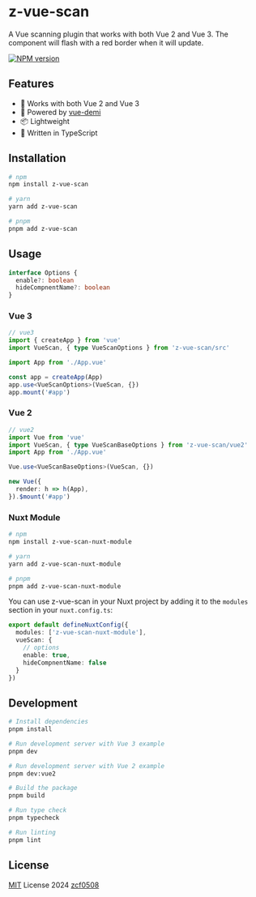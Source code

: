 # z-vue-scan

A Vue scanning plugin that works with both Vue 2 and Vue 3. The component will flash with a red border when it will update.

[![NPM version](https://img.shields.io/npm/v/z-vue-scan?color=a1b858&label=)](https://www.npmjs.com/package/z-vue-scan)

## Features

- 🎯 Works with both Vue 2 and Vue 3
- 🔄 Powered by [vue-demi](https://github.com/vueuse/vue-demi)
- 📦 Lightweight
- 💪 Written in TypeScript

## Installation

```bash
# npm
npm install z-vue-scan

# yarn
yarn add z-vue-scan

# pnpm
pnpm add z-vue-scan
```

## Usage

```ts
interface Options {
  enable?: boolean
  hideCompnentName?: boolean
}
```

### Vue 3

```ts
// vue3
import { createApp } from 'vue'
import VueScan, { type VueScanOptions } from 'z-vue-scan/src'

import App from './App.vue'

const app = createApp(App)
app.use<VueScanOptions>(VueScan, {})
app.mount('#app')
```

### Vue 2

```ts
// vue2
import Vue from 'vue'
import VueScan, { type VueScanBaseOptions } from 'z-vue-scan/vue2'
import App from './App.vue'

Vue.use<VueScanBaseOptions>(VueScan, {})

new Vue({
  render: h => h(App),
}).$mount('#app')
```

### Nuxt Module

```bash
# npm
npm install z-vue-scan-nuxt-module

# yarn
yarn add z-vue-scan-nuxt-module

# pnpm
pnpm add z-vue-scan-nuxt-module
```

You can use z-vue-scan in your Nuxt project by adding it to the `modules` section in your `nuxt.config.ts`:

```ts
export default defineNuxtConfig({
  modules: ['z-vue-scan-nuxt-module'],
  vueScan: {
    // options
    enable: true,
    hideCompnentName: false
  }
})
```

## Development

```bash
# Install dependencies
pnpm install

# Run development server with Vue 3 example
pnpm dev

# Run development server with Vue 2 example
pnpm dev:vue2

# Build the package
pnpm build

# Run type check
pnpm typecheck

# Run linting
pnpm lint
```

## License

[MIT](./LICENSE) License  2024 [zcf0508](https://github.com/zcf0508)

